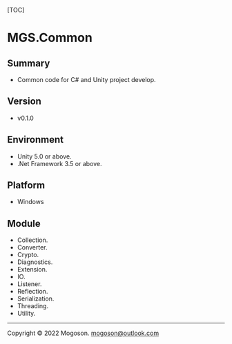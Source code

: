 [TOC]

# MGS.Common

## Summary

- Common code for C# and Unity project develop.

## Version
- v0.1.0

## Environment

- Unity 5.0 or above.
- .Net Framework 3.5 or above.

## Platform

- Windows

## Module
- Collection.
- Converter.
- Crypto.
- Diagnostics.
- Extension.
- IO.
- Listener.
- Reflection.
- Serialization.
- Threading.
- Utility.

------

Copyright © 2022 Mogoson.	mogoson@outlook.com